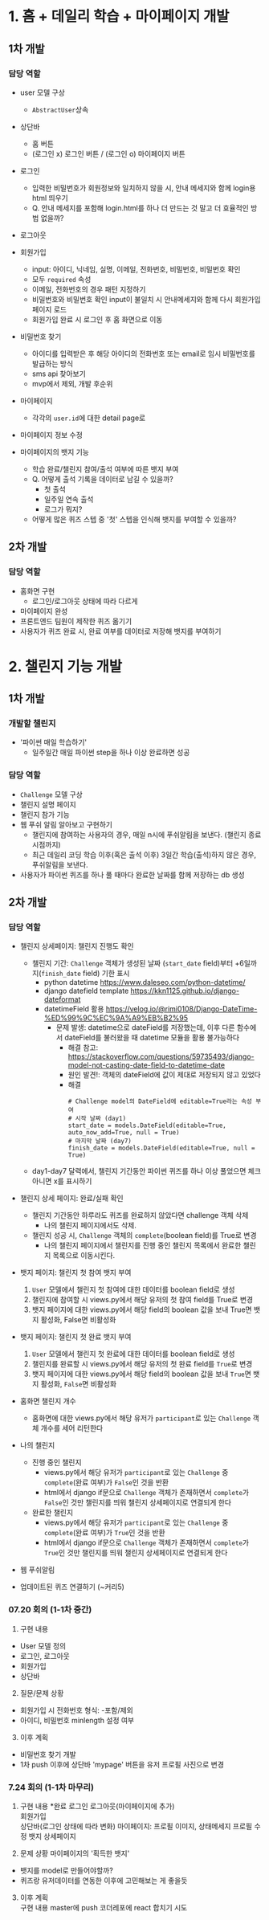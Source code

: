 # 1. 홈 + 데일리 학습 + 마이페이지 개발  
## 1차 개발  
### 담당 역할  
- user 모델 구상  
    - `AbstractUser`상속 
- 상단바  
    - 홈 버튼  
    - (로그인 x) 로그인 버튼 / (로그인 o) 마이페이지 버튼  
- 로그인  
    - 입력한 비밀번호가 회원정보와 일치하지 않을 시, 안내 메세지와 함께 login용 html 띄우기  
    - Q. 안내 메세지를 포함해 login.html를 하나 더 만드는 것 말고 더 효율적인 방법 없을까? 
- 로그아웃  
- 회원가입  
    - input: 아이디, 닉네임, 실명, 이메일, 전화번호, 비밀번호, 비밀번호 확인   
    - 모두 `required` 속성  
    - 이메일, 전화번호의 경우 패턴 지정하기  
    - 비밀번호와 비밀번호 확인 input이 불일치 시 안내메세지와 함께 다시 회원가입 페이지 로드  
    - 회원가입 완료 시 로그인 후 홈 화면으로 이동     

- 비밀번호 찾기  
    - 아이디를 입력받은 후 해당 아이디의 전화번호 또는 email로 임시 비밀번호를 발급하는 방식   
    - sms api 찾아보기  
    - mvp에서 제외, 개발 후순위  

- 마이페이지  
    - 각각의 `user.id`에 대한 detail page로 
- 마이페이지 정보 수정  

- 마이페이지의 뱃지 기능  
    - 학습 완료/챌린지 참여/출석 여부에 따른 뱃지 부여  
    - Q. 어떻게 출석 기록을 데이터로 남길 수 있을까?  
        - 첫 출석  
        - 일주일 연속 출석  
        - 로그가 뭐지?  
    - 어떻게 많은 퀴즈 스텝 중 '첫' 스텝을 인식해 뱃지를 부여할 수 있을까?  

## 2차 개발  
### 담당 역할  
- 홈화면 구현   
    - 로그인/로그아웃 상태에 따라 다르게  
- 마이페이지 완성  
- 프론트엔드 팀원이 제작한 퀴즈 옮기기  
- 사용자가 퀴즈 완료 시, 완료 여부를 데이터로 저장해 뱃지를 부여하기   

# 2. 챌린지 기능 개발  
## 1차 개발  
### 개발할 챌린지  
- '파이썬 매일 학습하기'  
    - 일주일간 매일 파이썬 step을 하나 이상 완료하면 성공  
### 담당 역할  
- `Challenge` 모델 구상  
- 챌린지 설명 페이지  
- 챌린지 참가 기능 
- 웹 푸쉬 알림 알아보고 구현하기  
    - 챌린지에 참여하는 사용자의 경우, 매일 n시에 푸쉬알림을 보낸다. (챌린지 종료 시점까지)
    - 최근 데일리 코딩 학습 이후(혹은 출석 이후) 3일간 학습(출석)하지 않은 경우, 푸쉬알림을 보낸다.
- 사용자가 파이썬 퀴즈를 하나 풀 때마다 완료한 날짜를 함께 저장하는 db 생성  

## 2차 개발  
### 담당 역할  
- 챌린지 상세페이지: 챌린지 진행도 확인  
    - 챌린지 기간: `Challenge` 객체가 생성된 날짜 (`start_date` field)부터 +6일까지(`finish_date` field) 기한 표시  
        - python datetime https://www.daleseo.com/python-datetime/  
        - django datefield template https://kkn1125.github.io/django-dateformat
        - datetimeField 활용 https://velog.io/@rimi0108/Django-DateTime-%ED%99%9C%EC%9A%A9%EB%B2%95
            - 문제 발생: datetime으로 dateField를 저장했는데, 이후 다른 함수에서 dateField를 불러왔을 때 datetime 모듈을 활용 불가능하다 
                - 해결 참고: https://stackoverflow.com/questions/59735493/django-model-not-casting-date-field-to-datetime-date  
                - 원인 발견!: 객체의 dateField에 값이 제대로 저장되지 않고 있었다  
                - 해결  
                    ```
                    # Challenge model의 DateField에 editable=True라는 속성 부여 
                    # 시작 날짜 (day1) 
                    start_date = models.DateField(editable=True, auto_now_add=True, null = True)
                    # 마지막 날짜 (day7)
                    finish_date = models.DateField(editable=True, null = True)
                    ```
    - day1-day7 달력에서, 챌린지 기간동안 파이썬 퀴즈를 하나 이상 풀었으면 체크 아니면 x를 표시하기  


- 챌린지 상세 페이지: 완료/실패 확인  
    - 챌린지 기간동안 하루라도 퀴즈를 완료하지 않았다면 challenge 객체 삭제  
        - 나의 챌린지 페이지에서도 삭제.  
    - 챌린지 성공 시, `Challenge` 객체의 `complete`(boolean field)를 True로 변경  
        - 나의 챌린지 페이지에서 챌린지를 진행 중인 챌린지 목록에서 완료한 챌린지 목록으로 이동시킨다. 

- 뱃지 페이지: 챌린지 첫 참여 뱃지 부여  
    1. `User` 모델에서 챌린지 첫 참여에 대한 데이터를 boolean field로 생성  
    2. 챌린지에 참여할 시 views.py에서 해당 유저의 첫 참여 field를 True로 변경  
    3. 뱃지 페이지에 대한 views.py에서 해당 field의 boolean 값을 보내 True면 뱃지 활성화, False면 비활성화  

- 뱃지 페이지: 챌린지 첫 완료 뱃지 부여  
    1. `User` 모델에서 챌린지 첫 완료에 대한 데이터를 boolean field로 생성  
    2. 챌린지를 완료할 시 views.py에서 해당 유저의 첫 완료 field를 `True`로 변경  
    3. 뱃지 페이지에 대한 views.py에서 해당 field의 boolean 값을 보내 `True`면 뱃지 활성화, `False`면 비활성화 

- 홈화면 챌린지 개수  
    - 홈화면에 대한 views.py에서 해당 유저가 `participant`로 있는 `Challenge` 객체 개수를 세어 리턴한다  

- 나의 챌린지  
    - 진행 중인 챌린지  
        - views.py에서 해당 유저가 `participant`로 있는 `Challenge` 중 `complete`(완료 여부)가 `False`인 것을 반환  
        - html에서 django if문으로 `Challenge` 객체가 존재하면서 `complete`가 `False`인 것만 챌린지를 띄워 챌린지 상세페이지로 연결되게 한다  
    - 완료한 챌린지  
        - views.py에서 해당 유저가 `participant`로 있는 `Challenge` 중 `complete`(완료 여부)가 `True`인 것을 반환  
        - html에서 django if문으로 `Challenge` 객체가 존재하면서 `complete`가 `True`인 것만 챌린지를 띄워 챌린지 상세페이지로 연결되게 한다

- 웹 푸쉬알림  
- 업데이트된 퀴즈 연결하기 (~커리5) 


### 07.20 회의 (1-1차 중간)  
1. 구현 내용  
- User 모델 정의 
- 로그인, 로그아웃  
- 회원가입  
- 상단바  

2. 질문/문제 상황
- 회원가입 시 전화번호 형식: -포함/제외   
- 아이디, 비밀번호 minlength 설정 여부  

3. 이후 계획  
- 비밀번호 찾기 개발
- 1차 push 이후에 상단바 'mypage' 버튼을 유저 프로필 사진으로 변경   

### 7.24 회의 (1-1차 마무리)  
1. 구현 내용 
*완료
로그인
로그아웃(마이페이지에 추가)   
회원가입  
상단바(로그인 상태에 따라 변화) 
마이페이지: 프로필 이미지, 상태메세지
프로필 수정
뱃지 상세페이지

2. 문제 상황 
마이페이지의 '획득한 뱃지' 
- 뱃지를 model로 만들어야할까?
- 퀴즈랑 유저데이터를 연동한 이후에 고민해보는 게 좋을듯  

3. 이후 계획  
구현 내용 master에 push 
코더레포에 react 합치기 시도 